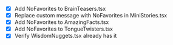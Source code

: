- [x] Add NoFavorites to BrainTeasers.tsx
- [x] Replace custom message with NoFavorites in MiniStories.tsx
- [x] Add NoFavorites to AmazingFacts.tsx
- [x] Add NoFavorites to TongueTwisters.tsx
- [x] Verify WisdomNuggets.tsx already has it
